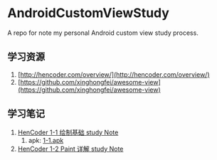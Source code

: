 # AndroidCustomViewStudy
A repo for note my personal Android custom view study process.

## 学习资源
 1. [http://hencoder.com/overview/](http://hencoder.com/overview/)
 2. [https://github.com/xinghongfei/awesome-view](https://github.com/xinghongfei/awesome-view)

## 学习笔记
 1. [HenCoder 1-1 绘制基础 study Note](https://github.com/NateRobinson/AndroidCustomViewStudy/blob/master/docs/1-1.md)
 	1. apk: [1-1.apk](https://github.com/NateRobinson/AndroidCustomViewStudy/blob/master/apks/1-1.apk)
 1. [HenCoder 1-2 Paint 详解 study Note](https://github.com/NateRobinson/AndroidCustomViewStudy/blob/master/docs/1-2.md)


